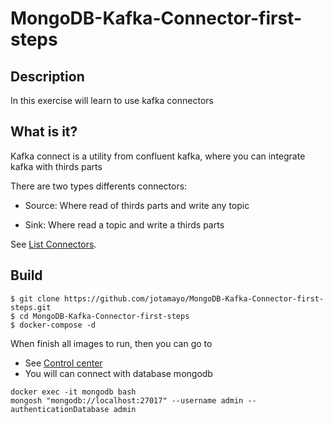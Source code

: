 # MongoDB-Kafka-Connector-first-steps

## Description

In this exercise will learn to use kafka connectors

## What is it?

Kafka connect is a utility from confluent kafka, where you can integrate kafka with thirds parts

There are two types differents connectors: 

- Source: Where read of thirds parts and write any topic

- Sink: Where read a topic and write a thirds parts

See [List Connectors](https://www.confluent.io/product/connectors/?utm_medium=sem&utm_source=google&utm_campaign=ch.sem_br.nonbrand_tp.prs_tgt.kafka-connectors_mt.xct_rgn.emea_lng.eng_dv.all_con.kafka-connectors&utm_term=kafka+connectors+list&placement=&device=c&creative=&gclid=CjwKCAiAo4OQBhBBEiwA5KWu_5T468HK1OJu9zwwnW6f3RrRCmyHfYgn0-yPlEHw4Wb0g5DrFS8i6hoCJ18QAvD_BwE).

## Build

```
$ git clone https://github.com/jotamayo/MongoDB-Kafka-Connector-first-steps.git
$ cd MongoDB-Kafka-Connector-first-steps
$ docker-compose -d
```

When finish all images to run, then you can go to

- See [Control center](http://localhost:9021)
- You will can connect with database mongodb


```
docker exec -it mongodb bash
mongosh "mongodb://localhost:27017" --username admin --authenticationDatabase admin
```



